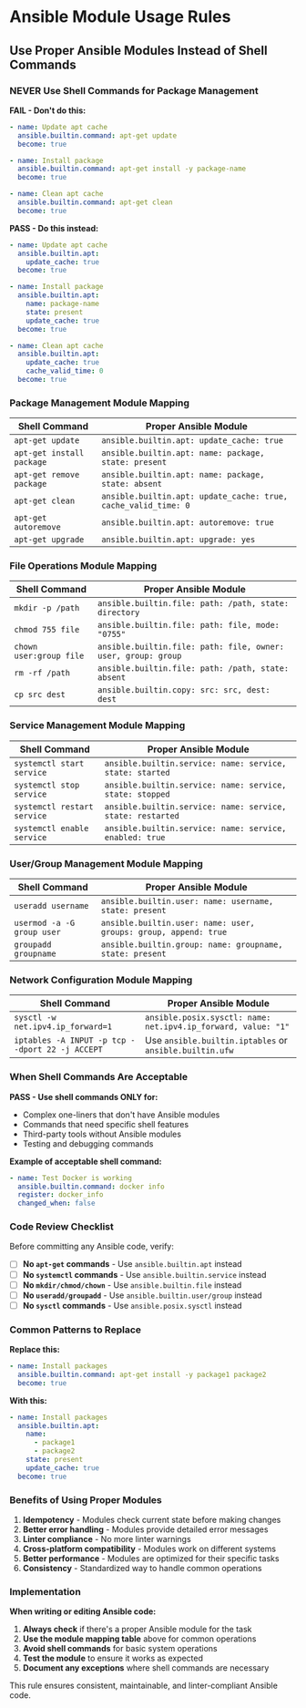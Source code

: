 # Ansible Module Usage Rules

## Use Proper Ansible Modules Instead of Shell Commands

### **NEVER Use Shell Commands for Package Management**

**FAIL - Don't do this:**

```yaml
- name: Update apt cache
  ansible.builtin.command: apt-get update
  become: true

- name: Install package
  ansible.builtin.command: apt-get install -y package-name
  become: true

- name: Clean apt cache
  ansible.builtin.command: apt-get clean
  become: true
```

**PASS - Do this instead:**

```yaml
- name: Update apt cache
  ansible.builtin.apt:
    update_cache: true
  become: true

- name: Install package
  ansible.builtin.apt:
    name: package-name
    state: present
    update_cache: true
  become: true

- name: Clean apt cache
  ansible.builtin.apt:
    update_cache: true
    cache_valid_time: 0
  become: true
```

### **Package Management Module Mapping**

| Shell Command | Proper Ansible Module |
|---------------|----------------------|
| `apt-get update` | `ansible.builtin.apt: update_cache: true` |
| `apt-get install package` | `ansible.builtin.apt: name: package, state: present` |
| `apt-get remove package` | `ansible.builtin.apt: name: package, state: absent` |
| `apt-get clean` | `ansible.builtin.apt: update_cache: true, cache_valid_time: 0` |
| `apt-get autoremove` | `ansible.builtin.apt: autoremove: true` |
| `apt-get upgrade` | `ansible.builtin.apt: upgrade: yes` |

### **File Operations Module Mapping**

| Shell Command | Proper Ansible Module |
|---------------|----------------------|
| `mkdir -p /path` | `ansible.builtin.file: path: /path, state: directory` |
| `chmod 755 file` | `ansible.builtin.file: path: file, mode: "0755"` |
| `chown user:group file` | `ansible.builtin.file: path: file, owner: user, group: group` |
| `rm -rf /path` | `ansible.builtin.file: path: /path, state: absent` |
| `cp src dest` | `ansible.builtin.copy: src: src, dest: dest` |

### **Service Management Module Mapping**

| Shell Command | Proper Ansible Module |
|---------------|----------------------|
| `systemctl start service` | `ansible.builtin.service: name: service, state: started` |
| `systemctl stop service` | `ansible.builtin.service: name: service, state: stopped` |
| `systemctl restart service` | `ansible.builtin.service: name: service, state: restarted` |
| `systemctl enable service` | `ansible.builtin.service: name: service, enabled: true` |

### **User/Group Management Module Mapping**

| Shell Command | Proper Ansible Module |
|---------------|----------------------|
| `useradd username` | `ansible.builtin.user: name: username, state: present` |
| `usermod -a -G group user` | `ansible.builtin.user: name: user, groups: group, append: true` |
| `groupadd groupname` | `ansible.builtin.group: name: groupname, state: present` |

### **Network Configuration Module Mapping**

| Shell Command | Proper Ansible Module |
|---------------|----------------------|
| `sysctl -w net.ipv4.ip_forward=1` | `ansible.posix.sysctl: name: net.ipv4.ip_forward, value: "1"` |
| `iptables -A INPUT -p tcp --dport 22 -j ACCEPT` | Use `ansible.builtin.iptables` or `ansible.builtin.ufw` |

### **When Shell Commands Are Acceptable**

**PASS - Use shell commands ONLY for:**

- Complex one-liners that don't have Ansible modules
- Commands that need specific shell features
- Third-party tools without Ansible modules
- Testing and debugging commands

**Example of acceptable shell command:**

```yaml
- name: Test Docker is working
  ansible.builtin.command: docker info
  register: docker_info
  changed_when: false
```

### **Code Review Checklist**

Before committing any Ansible code, verify:

- [ ] **No `apt-get` commands** - Use `ansible.builtin.apt` instead
- [ ] **No `systemctl` commands** - Use `ansible.builtin.service` instead
- [ ] **No `mkdir/chmod/chown`** - Use `ansible.builtin.file` instead
- [ ] **No `useradd/groupadd`** - Use `ansible.builtin.user/group` instead
- [ ] **No `sysctl` commands** - Use `ansible.posix.sysctl` instead

### **Common Patterns to Replace**

**Replace this:**

```yaml
- name: Install packages
  ansible.builtin.command: apt-get install -y package1 package2
  become: true
```

**With this:**

```yaml
- name: Install packages
  ansible.builtin.apt:
    name:
      - package1
      - package2
    state: present
    update_cache: true
  become: true
```

### **Benefits of Using Proper Modules**

1. **Idempotency** - Modules check current state before making changes
2. **Better error handling** - Modules provide detailed error messages
3. **Linter compliance** - No more linter warnings
4. **Cross-platform compatibility** - Modules work on different systems
5. **Better performance** - Modules are optimized for their specific tasks
6. **Consistency** - Standardized way to handle common operations

### **Implementation**

**When writing or editing Ansible code:**

1. **Always check** if there's a proper Ansible module for the task
2. **Use the module mapping table** above for common operations
3. **Avoid shell commands** for basic system operations
4. **Test the module** to ensure it works as expected
5. **Document any exceptions** where shell commands are necessary

This rule ensures consistent, maintainable, and linter-compliant Ansible code.
